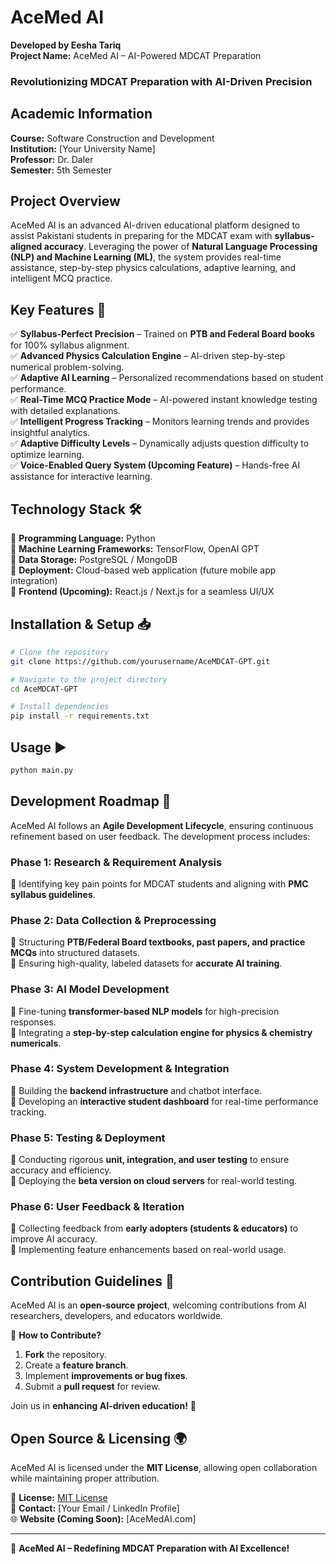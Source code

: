 # AceMed AI

**Developed by Eesha Tariq**  
**Project Name:** AceMed AI – AI-Powered MDCAT Preparation  

### **Revolutionizing MDCAT Preparation with AI-Driven Precision**

## **Academic Information**
**Course:** Software Construction and Development  
**Institution:** [Your University Name]  
**Professor:** Dr. Daler  
**Semester:** 5th Semester  

## **Project Overview**
AceMed AI is an advanced AI-driven educational platform designed to assist Pakistani students in preparing for the MDCAT exam with **syllabus-aligned accuracy**. Leveraging the power of **Natural Language Processing (NLP) and Machine Learning (ML)**, the system provides real-time assistance, step-by-step physics calculations, adaptive learning, and intelligent MCQ practice. 

## **Key Features 🚀**
✅ **Syllabus-Perfect Precision** – Trained on **PTB and Federal Board books** for 100% syllabus alignment.  
✅ **Advanced Physics Calculation Engine** – AI-driven step-by-step numerical problem-solving.  
✅ **Adaptive AI Learning** – Personalized recommendations based on student performance.  
✅ **Real-Time MCQ Practice Mode** – AI-powered instant knowledge testing with detailed explanations.  
✅ **Intelligent Progress Tracking** – Monitors learning trends and provides insightful analytics.  
✅ **Adaptive Difficulty Levels** – Dynamically adjusts question difficulty to optimize learning.  
✅ **Voice-Enabled Query System (Upcoming Feature)** – Hands-free AI assistance for interactive learning.  

## **Technology Stack 🛠️**
🔹 **Programming Language:** Python  
🔹 **Machine Learning Frameworks:** TensorFlow, OpenAI GPT  
🔹 **Data Storage:** PostgreSQL / MongoDB  
🔹 **Deployment:** Cloud-based web application (future mobile app integration)  
🔹 **Frontend (Upcoming):** React.js / Next.js for a seamless UI/UX  

## **Installation & Setup 📥**
```bash
# Clone the repository
git clone https://github.com/yourusername/AceMDCAT-GPT.git

# Navigate to the project directory
cd AceMDCAT-GPT

# Install dependencies
pip install -r requirements.txt
```

## **Usage ▶️**
```bash
python main.py
```

## **Development Roadmap 🔄**
AceMed AI follows an **Agile Development Lifecycle**, ensuring continuous refinement based on user feedback. The development process includes:

### **Phase 1: Research & Requirement Analysis**
📌 Identifying key pain points for MDCAT students and aligning with **PMC syllabus guidelines**.

### **Phase 2: Data Collection & Preprocessing**
📌 Structuring **PTB/Federal Board textbooks, past papers, and practice MCQs** into structured datasets.  
📌 Ensuring high-quality, labeled datasets for **accurate AI training**.

### **Phase 3: AI Model Development**
📌 Fine-tuning **transformer-based NLP models** for high-precision responses.  
📌 Integrating a **step-by-step calculation engine for physics & chemistry numericals**.

### **Phase 4: System Development & Integration**
📌 Building the **backend infrastructure** and chatbot interface.  
📌 Developing an **interactive student dashboard** for real-time performance tracking.

### **Phase 5: Testing & Deployment**
📌 Conducting rigorous **unit, integration, and user testing** to ensure accuracy and efficiency.  
📌 Deploying the **beta version on cloud servers** for real-world testing.

### **Phase 6: User Feedback & Iteration**
📌 Collecting feedback from **early adopters (students & educators)** to improve AI accuracy.  
📌 Implementing feature enhancements based on real-world usage.

## **Contribution Guidelines 🤝**
AceMed AI is an **open-source project**, welcoming contributions from AI researchers, developers, and educators worldwide. 

🔹 **How to Contribute?**  
1. **Fork** the repository.  
2. Create a **feature branch**.  
3. Implement **improvements or bug fixes**.  
4. Submit a **pull request** for review.  

Join us in **enhancing AI-driven education!** 🚀

## **Open Source & Licensing 🌍**
AceMed AI is licensed under the **MIT License**, allowing open collaboration while maintaining proper attribution.

📜 **License:** [MIT License](LICENSE.md)  
📧 **Contact:** [Your Email / LinkedIn Profile]  
🌐 **Website (Coming Soon):** [AceMedAI.com]  

---  
🚀 **AceMed AI – Redefining MDCAT Preparation with AI Excellence!**
